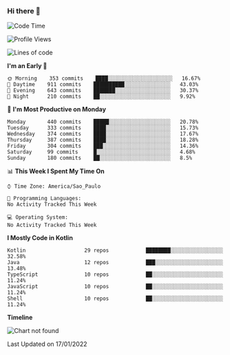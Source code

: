 ### Hi there 👋

<!--
**fernandonogueira/fernandonogueira** is a ✨ _special_ ✨ repository because its `README.md` (this file) appears on your GitHub profile.

Here are some ideas to get you started:

- 🔭 I’m currently working on ...
- 🌱 I’m currently learning ...
- 👯 I’m looking to collaborate on ...
- 🤔 I’m looking for help with ...
- 💬 Ask me about ...
- 📫 How to reach me: ...
- 😄 Pronouns: ...
- ⚡ Fun fact: ...
-->

<!--START_SECTION:waka-->
![Code Time](http://img.shields.io/badge/Code%20Time-1%2C196%20hrs%2017%20mins-blue)

![Profile Views](http://img.shields.io/badge/Profile%20Views-0-blue)

![Lines of code](https://img.shields.io/badge/From%20Hello%20World%20I%27ve%20Written-330%20Thousand%20lines%20of%20code-blue)

**I'm an Early 🐤** 

```text
🌞 Morning    353 commits    ████░░░░░░░░░░░░░░░░░░░░░   16.67% 
🌆 Daytime    911 commits    ██████████░░░░░░░░░░░░░░░   43.03% 
🌃 Evening    643 commits    ███████░░░░░░░░░░░░░░░░░░   30.37% 
🌙 Night      210 commits    ██░░░░░░░░░░░░░░░░░░░░░░░   9.92%

```
📅 **I'm Most Productive on Monday** 

```text
Monday       440 commits    █████░░░░░░░░░░░░░░░░░░░░   20.78% 
Tuesday      333 commits    ████░░░░░░░░░░░░░░░░░░░░░   15.73% 
Wednesday    374 commits    ████░░░░░░░░░░░░░░░░░░░░░   17.67% 
Thursday     387 commits    ████░░░░░░░░░░░░░░░░░░░░░   18.28% 
Friday       304 commits    ███░░░░░░░░░░░░░░░░░░░░░░   14.36% 
Saturday     99 commits     █░░░░░░░░░░░░░░░░░░░░░░░░   4.68% 
Sunday       180 commits    ██░░░░░░░░░░░░░░░░░░░░░░░   8.5%

```


📊 **This Week I Spent My Time On** 

```text
⌚︎ Time Zone: America/Sao_Paulo

💬 Programming Languages: 
No Activity Tracked This Week

💻 Operating System: 
No Activity Tracked This Week

```

**I Mostly Code in Kotlin** 

```text
Kotlin                   29 repos            ████████░░░░░░░░░░░░░░░░░   32.58% 
Java                     12 repos            ███░░░░░░░░░░░░░░░░░░░░░░   13.48% 
TypeScript               10 repos            ██░░░░░░░░░░░░░░░░░░░░░░░   11.24% 
JavaScript               10 repos            ██░░░░░░░░░░░░░░░░░░░░░░░   11.24% 
Shell                    10 repos            ██░░░░░░░░░░░░░░░░░░░░░░░   11.24%

```


**Timeline**

![Chart not found](https://raw.githubusercontent.com/fernandonogueira/fernandonogueira/master/charts/bar_graph.png) 


 Last Updated on 17/01/2022
<!--END_SECTION:waka-->
